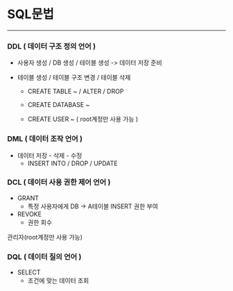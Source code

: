 # SQL문법

---

### DDL ( 데이터 구조 정의 언어 )

- 사용자 생성 / DB 생성 / 테이블 생성 -> 데이터 저장 준비

- 테이블 생성 / 테이블 구조 변경 / 테이블 삭제

  - CREATE TABLE ~ / ALTER / DROP

  - CREATE DATABASE ~

  - CREATE USER ~ ( root계정만 사용 가능 )

### DML ( 데이터 조작 언어 )

- 데이터 저장 - 삭제 - 수정
  - INSERT INTO / DROP / UPDATE

### DCL ( 데이터 사용 권한 제어 언어 )

- GRANT
  - 특정 사용자에게 DB -> A테이블 INSERT 권한 부여
- REVOKE
  - 권한 회수

관리자(root계정만 사용 가능)

### DQL ( 데이터 질의 언어 )

- SELECT
  - 조건에 맞는 데이터 조회